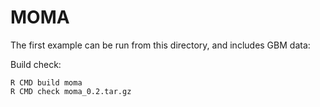 # MOMA


The first example can be run from this directory, and includes GBM data:




Build check:
	
	R CMD build moma
	R CMD check moma_0.2.tar.gz

